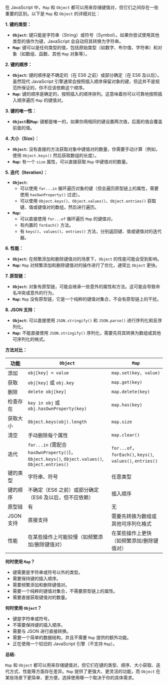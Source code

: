 在 JavaScript 中，`Map` 和 `Object` 都可以用来存储键值对，但它们之间存在一些重要的区别。以下是 `Map` 和 `Object` 的详细对比：

**1. 键的类型：**

*   **`Object`:** 键只能是字符串（String）或符号（Symbol）。如果你尝试使用其他类型的值作为键，JavaScript 会自动将其转换为字符串。
*   **`Map`:** 键可以是任何类型的值，包括原始类型（如数字、布尔值、字符串）和对象（如数组、函数、其他 `Map` 对象等）。

**2. 键的顺序：**

*   **`Object`:** 键的顺序是不确定的（在 ES6 之前）或部分确定（在 ES6 及以后）。虽然现代 JavaScript 引擎通常会按照插入顺序保留对象的键，但这并不是规范所保证的，你不应该依赖这个顺序。
*   **`Map`:** 键的顺序是确定的，按照插入的顺序排列。这意味着你可以可靠地按照插入顺序遍历 `Map` 的键值对。

**3. 键的唯一性：**

*    **`Object`和`Map`:** 键都是唯一的，如果你用相同的键设置两次值，后面的值会覆盖前面的值。

**4. 大小（Size）：**

*   **`Object`:** 没有直接的方法获取对象中键值对的数量，你需要手动计算（例如，使用 `Object.keys()` 然后获取数组的长度）。
*   **`Map`:** 有一个 `size` 属性，可以直接获取 `Map` 中键值对的数量。

**5. 迭代（Iteration）：**

*   **`Object`:**
    *   可以使用 `for...in` 循环遍历对象的键（但会遍历原型链上的属性，需要使用 `hasOwnProperty()` 过滤）。
    *   可以使用 `Object.keys()`、`Object.values()`、`Object.entries()` 获取键、值或键值对的数组，然后进行遍历。
*   **`Map`:**
    *   可以直接使用 `for...of` 循环遍历 `Map` 的键值对。
    *   有内置的 `forEach()` 方法。
    *   有 `keys()`、`values()`、`entries()` 方法，分别返回键、值或键值对的迭代器。

**6. 性能：**

*   **`Object`:** 在频繁添加和删除键值对的场景下，`Object` 的性能可能会受到影响。
*   **`Map`:** `Map` 对频繁添加和删除键值对的操作进行了优化，通常比 `Object` 更快。

**7. 原型链：**

*   **`Object`:** 对象有原型链，可能会继承一些意外的属性和方法。这可能会导致命名冲突或意外的行为。
*   **`Map`:** `Map` 没有原型链，它是一个纯粹的键值对集合，不会有原型链上的干扰。

**8. JSON 支持：**

*   **`Object`:** 可以直接使用 `JSON.stringify()` 和 `JSON.parse()` 进行序列化和反序列化。
*   **`Map`:** 不能直接使用 `JSON.stringify()` 序列化，需要先将其转换为数组或其他可序列化的格式。

**方法对比：**

| 功能       | `Object`                                                                                                         | `Map`                                                              |
| ---------- | --------------------------------------------------------------------------------------------------------------- | ----------------------------------------------------------------- |
| 添加       | `obj[key] = value`                                                                                               | `map.set(key, value)`                                             |
| 获取       | `obj[key]` 或 `obj.key`                                                                                          | `map.get(key)`                                                    |
| 删除       | `delete obj[key]`                                                                                               | `map.delete(key)`                                                 |
| 检查存在   | `key in obj` 或 `obj.hasOwnProperty(key)`                                                                        | `map.has(key)`                                                    |
| 获取大小   | `Object.keys(obj).length`                                                                                       | `map.size`                                                        |
| 清空       | 手动删除每个属性                                                                                                  | `map.clear()`                                                     |
| 迭代       | `for...in` (需配合 `hasOwnProperty()`)，`Object.keys()`, `Object.values()`, `Object.entries()`                    | `for...of`，`forEach()`, `keys()`, `values()`, `entries()`        |
| 键的类型   | 字符串、符号                                                                                                       | 任意类型                                                          |
| 键的顺序   | 不确定（ES6 之前）或部分确定（ES6 及以后，但不应依赖）                                                              | 插入顺序                                                          |
| 原型链     | 有                                                                                                               | 无                                                                |
| JSON 支持 | 直接支持                                                                                                          | 需要先转换为数组或其他可序列化格式                                      |
| 性能       | 在某些操作上可能较慢（如频繁添加/删除键值对）                                                                          | 在某些操作上更快（如频繁添加/删除键值对）                              |

**何时使用 `Map`？**

*   键需要是字符串或符号以外的类型。
*   需要保持键的插入顺序。
*   需要频繁添加和删除键值对。
*   需要一个纯粹的键值对集合，不需要原型链上的属性。
*   需要直接获取键值对的数量。

**何时使用 `Object`？**

*   键是字符串或符号。
*   不需要保持键的插入顺序。
*   需要与 JSON 进行直接转换。
*   需要一个简单的数据结构，并且不需要 `Map` 提供的额外功能。
*   正在使用一个较旧的 JavaScript 引擎（不支持 `Map`）。

**总结:**

`Map` 和 `Object` 都可以用来存储键值对，但它们在键的类型、顺序、大小获取、迭代方式、性能等方面存在差异。`Map` 提供了更强大、更灵活的功能，而 `Object` 在某些场景下更简单、更方便。选择使用哪一个取决于你的具体需求。
